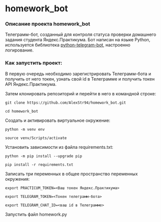 # homework_bot

### Описание проекта homework_bot

Телеграмм-бот, созданный для контроля статуса проверки домашнего задания студента Яндекс.Практикума. Бот написан на языке Python, используется библиотека [python-telegram-bot](https://github.com/python-telegram-bot/python-telegram-bot), настроенно логирование.

### Как запустить проект:

В первую очередь необходимо зарегистрировать Телеграмм-бота и получить от него токен, узнать свой id в Телеграмме и получить токен API Яндекс.Практикума.

Затем клонировать репозиторий и перейти в него в командной строке:

```
git clone https://github.com/AlexStr94/homework_bot.git
```

```
cd homework_bot
```

Cоздать и активировать виртуальное окружение:

```
python -m venv env
```

```
source venv/Scripts/activate
```

Установить зависимости из файла requirements.txt:

```
python -m pip install --upgrade pip
```

```
pip install -r requirements.txt
```

Записать три переменных  в общее пространство переменных окружения:

```
export PRACTICUM_TOKEN=<Ваш токен Яндекс.Практикума>
```

```
export TELEGRAM_TOKEN=<Токен телеграмм-бота>
```

```
export TELEGRAM_CHAT_ID=<ваш id в Телеграмме>
```

Запустить файл homework.py

